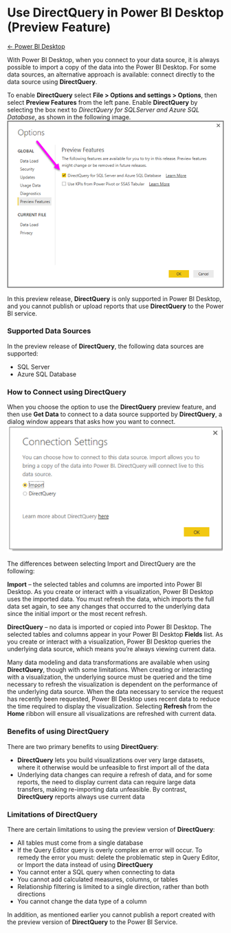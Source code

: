 <properties 
   pageTitle="Use DirectQuery in Power BI Desktop (Preview Feature)"
   description="Use DirectQuery in Power BI Desktop (Preview Feature)"
   services="powerbi" 
   documentationCenter="" 
   authors="jastru" 
   manager="mblythe" 
   editor=""
   tags=""/>
 
<tags
   ms.service="powerbi"
   ms.devlang="NA"
   ms.topic="article"
   ms.tgt_pltfrm="NA"
   ms.workload="powerbi"
   ms.date="10/27/2015"
   ms.author="v-jastru"/>

# Use DirectQuery in Power BI Desktop (Preview Feature)  
[← Power BI Desktop](https://support.powerbi.com/knowledgebase/topics/68530-power-bi-desktop)

With Power BI Desktop, when you connect to your data source, it is always possible to import a copy of the data into the Power BI Desktop. For some data sources, an alternative approach is available: connect directly to the data source using **DirectQuery**.

To enable **DirectQuery** select **File &gt; Options and settings &gt; Options**, then select **Preview Features** from the left pane. Enable **DirectQuery** by selecting the box next to *DirectQuery for SQLServer and Azure SQL Database*, as shown in the following image.  
![](media/powerbi-dekstop-use-directquery/DirectQuery_1.png)

In this preview release, **DirectQuery** is only supported in Power BI Desktop, and you cannot publish or upload reports that use **DirectQuery** to the Power BI service.

### Supported Data Sources  
In the preview release of **DirectQuery**, the following data sources are supported:  
-   SQL Server
-   Azure SQL Database

### How to Connect using DirectQuery  
When you choose the option to use the **DirectQuery** preview feature, and then use **Get Data** to connect to a data source supported by **DirectQuery**, a dialog window appears that asks how you want to connect.  
![](media/powerbi-dekstop-use-directquery/DirectQuery_2.png)

The differences between selecting Import and DirectQuery are the following:

**Import** – the selected tables and columns are imported into Power BI Desktop. As you create or interact with a visualization, Power BI Desktop uses the imported data. You must refresh the data, which imports the full data set again, to see any changes that occurred to the underlying data since the initial import or the most recent refresh.

**DirectQuery** – no data is imported or copied into Power BI Desktop. The selected tables and columns appear in your Power BI Desktop **Fields** list. As you create or interact with a visualization, Power BI Desktop queries the underlying data source, which means you’re always viewing current data.

Many data modeling and data transformations are available when using **DirectQuery**, though with some limitations. When creating or interacting with a visualization, the underlying source must be queried and the time necessary to refresh the visualization is dependent on the performance of the underlying data source. When the data necessary to service the request has recently been requested, Power BI Desktop uses recent data to reduce the time required to display the visualization. Selecting **Refresh** from the **Home** ribbon will ensure all visualizations are refreshed with current data.

### Benefits of using DirectQuery  
There are two primary benefits to using **DirectQuery**:  
-   **DirectQuery** lets you build visualizations over very large datasets, where it otherwise would be unfeasible to first import all of the data
-   Underlying data changes can require a refresh of data, and for some reports, the need to display current data can require large data transfers, making re-importing data unfeasible. By contrast, **DirectQuery** reports always use current data

### Limitations of DirectQuery  
There are certain limitations to using the preview version of **DirectQuery**:  
-   All tables must come from a single database
-   If the Query Editor query is overly complex an error will occur. To remedy the error you must: delete the problematic step in Query Editor, or Import the data instead of using **DirectQuery**
-   You cannot enter a SQL query when connecting to data
-   You cannot add calculated measures, columns, or tables
-   Relationship filtering is limited to a single direction, rather than both directions
-   You cannot change the data type of a column

In addition, as mentioned earlier you cannot publish a report created with the preview version of **DirectQuery** to the Power BI Service.